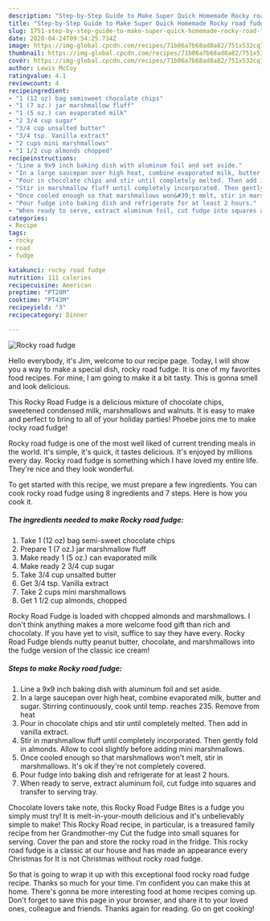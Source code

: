 ```yaml
---
description: "Step-by-Step Guide to Make Super Quick Homemade Rocky road fudge"
title: "Step-by-Step Guide to Make Super Quick Homemade Rocky road fudge"
slug: 1751-step-by-step-guide-to-make-super-quick-homemade-rocky-road-fudge
date: 2020-04-24T09:54:25.734Z
image: https://img-global.cpcdn.com/recipes/71b06a7b68ad8a82/751x532cq70/rocky-road-fudge-recipe-main-photo.jpg
thumbnail: https://img-global.cpcdn.com/recipes/71b06a7b68ad8a82/751x532cq70/rocky-road-fudge-recipe-main-photo.jpg
cover: https://img-global.cpcdn.com/recipes/71b06a7b68ad8a82/751x532cq70/rocky-road-fudge-recipe-main-photo.jpg
author: Lewis McCoy
ratingvalue: 4.1
reviewcount: 4
recipeingredient:
- "1 (12 oz) bag semisweet chocolate chips"
- "1 (7 oz.) jar marshmallow fluff"
- "1 (5 oz.) can evaporated milk"
- "2 3/4 cup sugar"
- "3/4 cup unsalted butter"
- "3/4 tsp. Vanilla extract"
- "2 cups mini marshmallows"
- "1 1/2 cup almonds chopped"
recipeinstructions:
- "Line a 9x9 inch baking dish with aluminum foil and set aside."
- "In a large saucepan over high heat, combine evaporated milk, butter and sugar. Stirring continuously, cook until temp. reaches 235. Remove from heat"
- "Pour in chocolate chips and stir until completely melted. Then add in vanilla extract."
- "Stir in marshmallow fluff until completely incorporated. Then gently fold in almonds. Allow to cool slightly before adding mini marshmallows."
- "Once cooled enough so that marshmallows won&#39;t melt, stir in marshmallows. It&#39;s ok if they&#39;re not completely covered."
- "Pour fudge into baking dish and refrigerate for at least 2 hours."
- "When ready to serve, extract aluminum foil, cut fudge into squares and transfer to serving tray."
categories:
- Recipe
tags:
- rocky
- road
- fudge

katakunci: rocky road fudge 
nutrition: 111 calories
recipecuisine: American
preptime: "PT28M"
cooktime: "PT43M"
recipeyield: "3"
recipecategory: Dinner

---
```



![Rocky road fudge](https://img-global.cpcdn.com/recipes/71b06a7b68ad8a82/751x532cq70/rocky-road-fudge-recipe-main-photo.jpg)

Hello everybody, it's Jim, welcome to our recipe page. Today, I will show you a way to make a special dish, rocky road fudge. It is one of my favorites food recipes. For mine, I am going to make it a bit tasty. This is gonna smell and look delicious.

This Rocky Road Fudge is a delicious mixture of chocolate chips, sweetened condensed milk, marshmallows and walnuts. It is easy to make and perfect to bring to all of your holiday parties! Phoebe joins me to make rocky road fudge!

Rocky road fudge is one of the most well liked of current trending meals in the world. It's simple, it's quick, it tastes delicious. It's enjoyed by millions every day. Rocky road fudge is something which I have loved my entire life. They're nice and they look wonderful.


To get started with this recipe, we must prepare a few ingredients. You can cook rocky road fudge using 8 ingredients and 7 steps. Here is how you cook it.

<!--inarticleads1-->

##### The ingredients needed to make Rocky road fudge:

1. Take 1 (12 oz) bag semi-sweet chocolate chips
1. Prepare 1 (7 oz.) jar marshmallow fluff
1. Make ready 1 (5 oz.) can evaporated milk
1. Make ready 2 3/4 cup sugar
1. Take 3/4 cup unsalted butter
1. Get 3/4 tsp. Vanilla extract
1. Take 2 cups mini marshmallows
1. Get 1 1/2 cup almonds, chopped


Rocky Road Fudge is loaded with chopped almonds and marshmallows. I don&#39;t think anything makes a more welcome food gift than rich and chocolaty. If you have yet to visit, suffice to say they have every. Rocky Road Fudge blends nutty peanut butter, chocolate, and marshmallows into the fudge version of the classic ice cream! 

<!--inarticleads2-->

##### Steps to make Rocky road fudge:

1. Line a 9x9 inch baking dish with aluminum foil and set aside.
1. In a large saucepan over high heat, combine evaporated milk, butter and sugar. Stirring continuously, cook until temp. reaches 235. Remove from heat
1. Pour in chocolate chips and stir until completely melted. Then add in vanilla extract.
1. Stir in marshmallow fluff until completely incorporated. Then gently fold in almonds. Allow to cool slightly before adding mini marshmallows.
1. Once cooled enough so that marshmallows won&#39;t melt, stir in marshmallows. It&#39;s ok if they&#39;re not completely covered.
1. Pour fudge into baking dish and refrigerate for at least 2 hours.
1. When ready to serve, extract aluminum foil, cut fudge into squares and transfer to serving tray.


Chocolate lovers take note, this Rocky Road Fudge Bites is a fudge you simply must try! It is melt-in-your-mouth delicious and it&#39;s unbelievably simple to make! This Rocky Road recipe, in particular, is a treasured family recipe from her Grandmother-my Cut the fudge into small squares for serving. Cover the pan and store the rocky road in the fridge. This rocky road fudge is a classic at our house and has made an appearance every Christmas for It is not Christmas without rocky road fudge. 

So that is going to wrap it up with this exceptional food rocky road fudge recipe. Thanks so much for your time. I'm confident you can make this at home. There's gonna be more interesting food at home recipes coming up. Don't forget to save this page in your browser, and share it to your loved ones, colleague and friends. Thanks again for reading. Go on get cooking!
